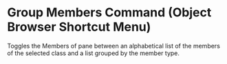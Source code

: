 
# Group Members Command (Object Browser Shortcut Menu)

Toggles the Members of pane between an alphabetical list of the members of the selected class and a list grouped by the member type.

